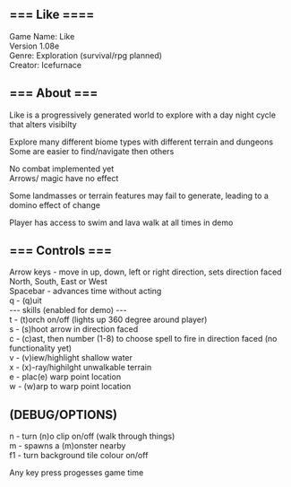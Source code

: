 ## === Like ====   

Game Name: Like  
Version 1.08e  
Genre: Exploration (survival/rpg planned)  
Creator: Icefurnace  

## === About ===    
Like is a progressively generated world to explore with a day night cycle that alters visibilty  

Explore many different biome types with different terrain and dungeons  
Some are easier to find/navigate then others  

No combat implemented yet  
Arrows/ magic have no effect  

Some landmasses or terrain features may fail to generate, leading to a domino effect of change  

Player has access to swim and lava walk at all times in demo
## === Controls ===   
Arrow keys  - move in up, down, left or right direction, sets direction faced North, South, East or West  
Spacebar    - advances time without acting  
q           - (q)uit  
--- skills (enabled for demo) ---  
t  - (t)orch on/off (lights up 360 degree around player)  
s  - (s)hoot arrow in direction faced  
c  - (c)ast, then number (1-8) to choose spell to fire in direction faced (no functionality yet)  
v  - (v)iew/highlight shallow water  
x  - (x)-ray/highilght unwalkable terrain  
e  - plac(e) warp point location  
w  - (w)arp to warp point location  
## (DEBUG/OPTIONS)  
n   - turn (n)o clip on/off (walk through things)  
m   - spawns a (m)onster nearby  
f1  - turn background tile colour on/off    

Any key press progesses game time  